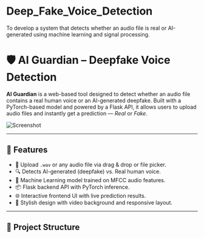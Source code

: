 # Deep_Fake_Voice_Detection
To develop a system that detects whether an audio file is real or AI-generated using machine learning and signal processing.


# 🛡️ AI Guardian – Deepfake Voice Detection

**AI Guardian** is a web-based tool designed to detect whether an audio file contains a real human voice or an AI-generated deepfake. Built with a PyTorch-based model and powered by a Flask API, it allows users to upload audio files and instantly get a prediction — *Real* or *Fake*.

![Screenshot](static/logo.jpg) <!-- or use an actual screenshot of your UI if hosted -->

---

## 🚀 Features

- 🎤 Upload `.wav` or any audio file via drag & drop or file picker.
- 🔍 Detects AI-generated (deepfake) vs. Real human voice.
- 🧠 Machine Learning model trained on MFCC audio features.
- 📦 Flask backend API with PyTorch inference.
- 🌐 Interactive frontend UI with live prediction results.
- 🎨 Stylish design with video background and responsive layout.

---

## 📁 Project Structure

